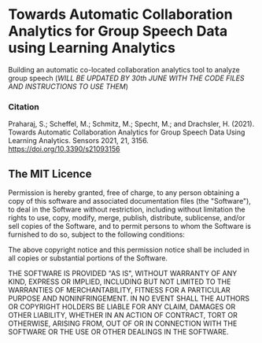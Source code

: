 # Towards Automatic Collaboration Analytics for Group Speech Data using Learning Analytics
Building an automatic co-located collaboration analytics tool to analyze group speech (*WILL BE UPDATED BY 30th JUNE WITH THE CODE FILES AND INSTRUCTIONS TO USE THEM*)


### Citation
Praharaj, S.; Scheffel, M.; Schmitz, M.; Specht, M.; and Drachsler, H. (2021). Towards Automatic Collaboration Analytics for Group Speech Data Using Learning Analytics. Sensors 2021, 21, 3156. https://doi.org/10.3390/s21093156

## The MIT Licence

Permission is hereby granted, free of charge, to any person obtaining a copy of this software and associated documentation files (the "Software"), to deal in the Software without restriction, including without limitation the rights to use, copy, modify, merge, publish, distribute, sublicense, and/or sell copies of the Software, and to permit persons to whom the Software is furnished to do so, subject to the following conditions:

The above copyright notice and this permission notice shall be included in all copies or substantial portions of the Software.

THE SOFTWARE IS PROVIDED "AS IS", WITHOUT WARRANTY OF ANY KIND, EXPRESS OR IMPLIED, INCLUDING BUT NOT LIMITED TO THE WARRANTIES OF MERCHANTABILITY, FITNESS FOR A PARTICULAR PURPOSE AND NONINFRINGEMENT. IN NO EVENT SHALL THE AUTHORS OR COPYRIGHT HOLDERS BE LIABLE FOR ANY CLAIM, DAMAGES OR OTHER LIABILITY, WHETHER IN AN ACTION OF CONTRACT, TORT OR OTHERWISE, ARISING FROM, OUT OF OR IN CONNECTION WITH THE SOFTWARE OR THE USE OR OTHER DEALINGS IN THE SOFTWARE.
